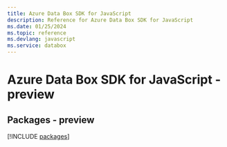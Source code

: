 ```yaml
---
title: Azure Data Box SDK for JavaScript
description: Reference for Azure Data Box SDK for JavaScript
ms.date: 01/25/2024
ms.topic: reference
ms.devlang: javascript
ms.service: databox
---
```

# Azure Data Box SDK for JavaScript - preview
## Packages - preview
[!INCLUDE [packages](data-box-index.md)]